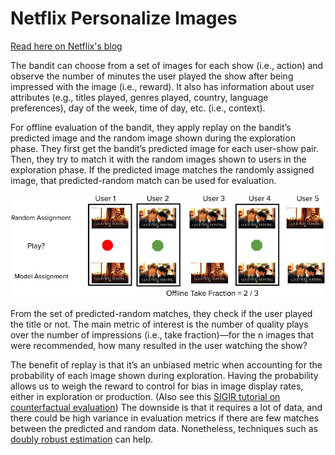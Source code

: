 # Netflix Personalize Images

[Read here on Netflix's blog](https://netflixtechblog.com/artwork-personalization-c589f074ad76)

The bandit can choose from a set of images for each show (i.e., action) and observe the number of minutes the user played the show after being impressed with the image (i.e., reward). It also has information about user attributes (e.g., titles played, genres played, country, language preferences), day of the week, time of day, etc. (i.e., context).

For offline evaluation of the bandit, they apply replay on the bandit’s predicted image and the random image shown during the exploration phase. They first get the bandit’s predicted image for each user-show pair. Then, they try to match it with the random images shown to users in the exploration phase. If the predicted image matches the randomly assigned image, that predicted-random match can be used for evaluation.

![/img/content-concepts-case-studies-raw-case-studies-netflix-personalize-images-untitled.png](/img/content-concepts-case-studies-raw-case-studies-netflix-personalize-images-untitled.png)

From the set of predicted-random matches, they check if the user played the title or not. The main metric of interest is the number of quality plays over the number of impressions (i.e., take fraction)—for the n images that were recommended, how many resulted in the user watching the show?

The benefit of replay is that it’s an unbiased metric when accounting for the probability of each image shown during exploration. Having the probability allows us to weigh the reward to control for bias in image display rates, either in exploration or production. (Also see this [SIGIR tutorial on counterfactual evaluation](http://www.cs.cornell.edu/~adith/CfactSIGIR2016/)) The downside is that it requires a lot of data, and there could be high variance in evaluation metrics if there are few matches between the predicted and random data. Nonetheless, techniques such as [doubly robust estimation](https://arxiv.org/abs/1103.4601) can help.